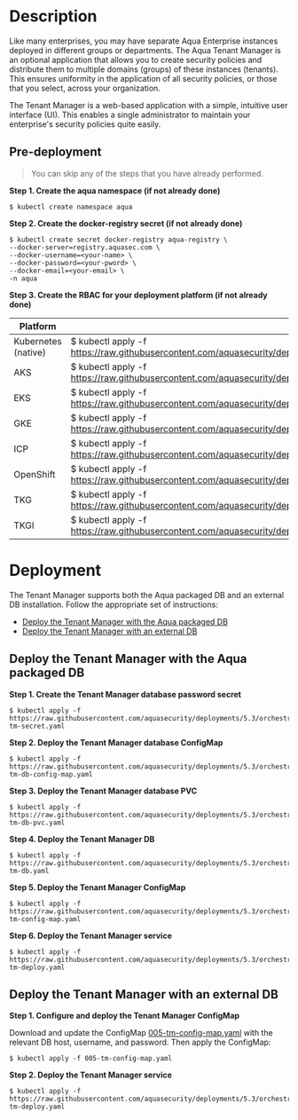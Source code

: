 # Description

Like many enterprises, you may have separate Aqua Enterprise instances deployed in different groups or departments. The Aqua Tenant Manager is an optional application that allows you to create security policies and distribute them to multiple domains (groups) of these instances (tenants). This ensures uniformity in the application of all security policies, or those that you select, across your organization. 

The Tenant Manager is a web-based application with a simple, intuitive user interface (UI). This enables a single administrator to maintain your enterprise's security policies quite easily.

## Pre-deployment

> You can skip any of the steps that you have already performed.

**Step 1. Create the aqua namespace (if not already done)**
   
   ```SHELL
   $ kubectl create namespace aqua
   ```

**Step 2. Create the docker-registry secret (if not already done)**

   ```SHELL
   $ kubectl create secret docker-registry aqua-registry \
   --docker-server=registry.aquasec.com \
   --docker-username=<your-name> \
   --docker-password=<your-pword> \
   --docker-email=<your-email> \
   -n aqua
   ```

**Step 3. Create the RBAC for your deployment platform (if not already done)**

| Platform            | Command                                                                                                                                                      |
|---------------------|--------------------------------------------------------------------------------------------------------------------------------------------------------------|
| Kubernetes (native) | $ kubectl apply -f https://raw.githubusercontent.com/aquasecurity/deployments/5.3/orchestrators/kubernetes/manifests/aqua_csp_002_RBAC/kubernetes/aqua_sa.yaml |
| AKS                 | $ kubectl apply -f https://raw.githubusercontent.com/aquasecurity/deployments/5.3/orchestrators/kubernetes/manifests/aqua_csp_002_RBAC/aks/aqua_sa.yaml        |
| EKS                 | $ kubectl apply -f https://raw.githubusercontent.com/aquasecurity/deployments/5.3/orchestrators/kubernetes/manifests/aqua_csp_002_RBAC/eks/aqua_sa.yaml        |
| GKE                 | $ kubectl apply -f https://raw.githubusercontent.com/aquasecurity/deployments/5.3/orchestrators/kubernetes/manifests/aqua_csp_002_RBAC/gke/aqua_sa.yaml        |
| ICP                 | $ kubectl apply -f https://raw.githubusercontent.com/aquasecurity/deployments/5.3/orchestrators/kubernetes/manifests/aqua_csp_002_RBAC/icp/aqua_sa.yaml        |
| OpenShift           | $ kubectl apply -f https://raw.githubusercontent.com/aquasecurity/deployments/5.3/orchestrators/kubernetes/manifests/aqua_csp_002_RBAC/openshift/aqua_sa.yaml  |
| TKG                 | $ kubectl apply -f https://raw.githubusercontent.com/aquasecurity/deployments/5.3/orchestrators/kubernetes/manifests/aqua_csp_002_RBAC/tkg/aqua_sa.yaml        |
| TKGI                | $ kubectl apply -f https://raw.githubusercontent.com/aquasecurity/deployments/5.3/orchestrators/kubernetes/manifests/aqua_csp_002_RBAC/tkgi/aqua_sa.yaml       |

# Deployment

The Tenant Manager supports both the Aqua packaged DB and an external DB installation. Follow the appropriate set of instructions:
   - [Deploy the Tenant Manager with the Aqua packaged DB](#Deploy-the-Tenant-Manager-with-the-Aqua-packaged-DB)
   - [Deploy the Tenant Manager with an external DB](#Deploy-the-Tenant-Manager-with-an-external-DB)

## Deploy the Tenant Manager with the Aqua packaged DB 

**Step 1. Create the Tenant Manager database password secret**

   ```shell
   $ kubectl apply -f https://raw.githubusercontent.com/aquasecurity/deployments/5.3/orchestrators/kubernetes/tenant_manager/001-tm-secret.yaml
   ```

**Step 2. Deploy the Tenant Manager database ConfigMap**

   ```shell
   $ kubectl apply -f https://raw.githubusercontent.com/aquasecurity/deployments/5.3/orchestrators/kubernetes/tenant_manager/002-tm-db-config-map.yaml
   ```
   
**Step 3. Deploy the Tenant Manager database PVC**

   ```shell
   $ kubectl apply -f https://raw.githubusercontent.com/aquasecurity/deployments/5.3/orchestrators/kubernetes/tenant_manager/003-tm-db-pvc.yaml
   ```   
   
**Step 4. Deploy the Tenant Manager DB**
   
   ```shell
   $ kubectl apply -f https://raw.githubusercontent.com/aquasecurity/deployments/5.3/orchestrators/kubernetes/tenant_manager/004-tm-db.yaml
   ```
   
**Step 5. Deploy the Tenant Manager ConfigMap**

   ```shell
   $ kubectl apply -f https://raw.githubusercontent.com/aquasecurity/deployments/5.3/orchestrators/kubernetes/tenant_manager/005-tm-config-map.yaml
   ```

**Step 6. Deploy the Tenant Manager service**
   
   ```shell
   $ kubectl apply -f https://raw.githubusercontent.com/aquasecurity/deployments/5.3/orchestrators/kubernetes/tenant_manager/006-tm-deploy.yaml
   ```

## Deploy the Tenant Manager with an external DB 

**Step 1. Configure and deploy the Tenant Manager ConfigMap**

Download and update the ConfigMap [005-tm-config-map.yaml](./005-tm-config-map.yaml) with the relevant DB host, username, and password.
Then apply the ConfigMap:

   ```shell
   $ kubectl apply -f 005-tm-config-map.yaml
   ```
   
**Step 2. Deploy the Tenant Manager service**
   
   ```shell
   $ kubectl apply -f https://raw.githubusercontent.com/aquasecurity/deployments/5.3/orchestrators/kubernetes/tenant_manager/006-tm-deploy.yaml
   ```
